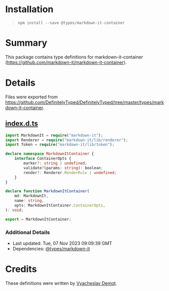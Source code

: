# Installation
> `npm install --save @types/markdown-it-container`

# Summary
This package contains type definitions for markdown-it-container (https://github.com/markdown-it/markdown-it-container).

# Details
Files were exported from https://github.com/DefinitelyTyped/DefinitelyTyped/tree/master/types/markdown-it-container.
## [index.d.ts](https://github.com/DefinitelyTyped/DefinitelyTyped/tree/master/types/markdown-it-container/index.d.ts)
````ts
import MarkdownIt = require("markdown-it");
import Renderer = require("markdown-it/lib/renderer");
import Token = require("markdown-it/lib/token");

declare namespace MarkdownItContainer {
    interface ContainerOpts {
        marker?: string | undefined;
        validate?(params: string): boolean;
        render?: Renderer.RenderRule | undefined;
    }
}

declare function MarkdownItContainer(
    md: MarkdownIt,
    name: string,
    opts: MarkdownItContainer.ContainerOpts,
): void;

export = MarkdownItContainer;

````

### Additional Details
 * Last updated: Tue, 07 Nov 2023 09:09:39 GMT
 * Dependencies: [@types/markdown-it](https://npmjs.com/package/@types/markdown-it)

# Credits
These definitions were written by [Vyacheslav Demot](https://github.com/hronex).
